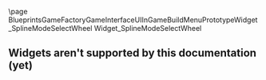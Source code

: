 \page BlueprintsGameFactoryGameInterfaceUIInGameBuildMenuPrototypeWidget_SplineModeSelectWheel Widget_SplineModeSelectWheel
## Widgets aren't supported by this documentation (yet)
